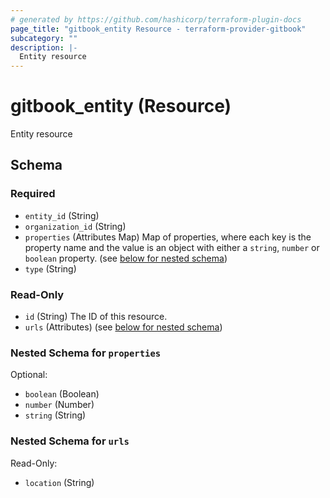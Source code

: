 ```yaml
---
# generated by https://github.com/hashicorp/terraform-plugin-docs
page_title: "gitbook_entity Resource - terraform-provider-gitbook"
subcategory: ""
description: |-
  Entity resource
---
```


# gitbook_entity (Resource)

Entity resource



<!-- schema generated by tfplugindocs -->
## Schema

### Required

- `entity_id` (String)
- `organization_id` (String)
- `properties` (Attributes Map) Map of properties, where each key is the property name and the value is an object with either a `string`, `number` or `boolean` property. (see [below for nested schema](#nestedatt--properties))
- `type` (String)

### Read-Only

- `id` (String) The ID of this resource.
- `urls` (Attributes) (see [below for nested schema](#nestedatt--urls))

<a id="nestedatt--properties"></a>
### Nested Schema for `properties`

Optional:

- `boolean` (Boolean)
- `number` (Number)
- `string` (String)


<a id="nestedatt--urls"></a>
### Nested Schema for `urls`

Read-Only:

- `location` (String)
